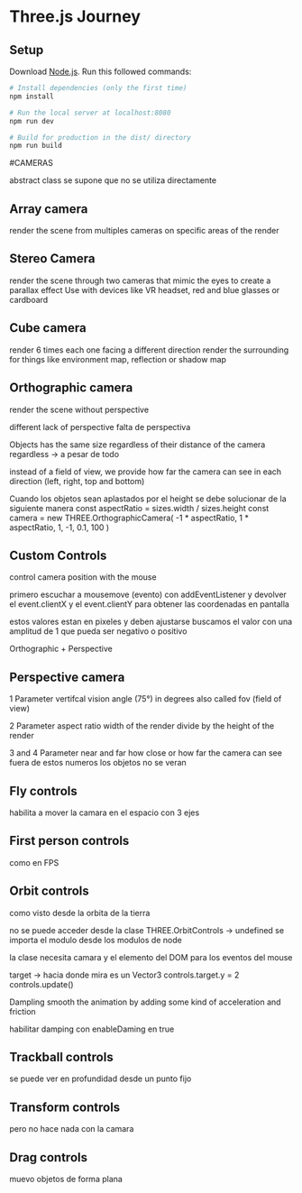 # Three.js Journey

## Setup
Download [Node.js](https://nodejs.org/en/download/).
Run this followed commands:

``` bash
# Install dependencies (only the first time)
npm install

# Run the local server at localhost:8080
npm run dev

# Build for production in the dist/ directory
npm run build
```

#CAMERAS

abstract class
se supone que no se utiliza directamente

## Array camera
render the scene from multiples cameras on specific areas of the render

## Stereo Camera
render the scene through two cameras that mimic the eyes to create a parallax effect
Use with devices like VR headset, red and blue glasses or cardboard

## Cube camera
render 6 times
each one facing a different direction
render the surrounding for things like environment map, reflection or shadow map

## Orthographic camera
render the scene without perspective

different lack of perspective
falta de perspectiva

Objects has the same size regardless of their distance of the camera
regardless -> a pesar de todo

instead of a field of view, we provide how far the camera can see in each direction (left, right, top and bottom)

Cuando los objetos sean aplastados por el height
se debe solucionar de la siguiente manera
const aspectRatio = sizes.width / sizes.height
const camera = new THREE.OrthographicCamera(
    -1 * aspectRatio,
    1 * aspectRatio,
    1,
    -1,
    0.1,
    100
)

## Custom Controls
control camera position with the mouse

primero escuchar a mousemove (evento) con addEventListener y devolver el event.clientX y el event.clientY para obtener las coordenadas en pantalla

estos valores estan en pixeles y deben ajustarse
buscamos el valor con una amplitud de 1 que pueda ser negativo o positivo



Orthographic + Perspective

## Perspective camera

1 Parameter
vertifcal vision angle (75°)
in degrees
also called fov (field of view)

2 Parameter
aspect ratio
width of the render divide by the height of the render

3 and 4 Parameter
near and far
how close or how far the camera can see
fuera de estos numeros los objetos no se veran

## Fly controls
habilita a mover la camara en el espacio con 3 ejes

## First person controls
como en FPS

## Orbit controls
como visto desde la orbita de la tierra

no se puede acceder desde la clase THREE.OrbitControls -> undefined
se importa el modulo desde los modulos de node

la clase necesita camara y el elemento del DOM para los eventos del mouse

target -> hacia donde mira
es un Vector3
controls.target.y = 2
controls.update()

Dampling
smooth the animation by adding some kind of acceleration and friction

habilitar damping con enableDaming en true


## Trackball controls
se puede ver en profundidad desde un punto fijo

## Transform controls
pero no hace nada con la camara

## Drag controls
muevo objetos de forma plana
